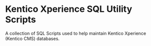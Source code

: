 # Kentico Xperience SQL Utility Scripts

A collection of SQL Scripts used to help maintain Kentico Xperience (Kentico CMS) databases.
